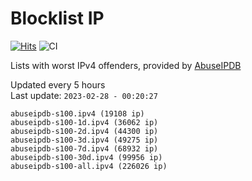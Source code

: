 # Blocklist IP

[![Hits](https://hits.seeyoufarm.com/api/count/incr/badge.svg?url=https%3A%2F%2Fgithub.com%2Fborestad%2Fblocklist-ip%2F&count_bg=%2379C83D&title_bg=%23555555&icon=&icon_color=%23E7E7E7&title=hits&edge_flat=false)](https://hits.seeyoufarm.com)  ![CI](https://img.shields.io/github/workflow/status/borestad/blocklist-ip/CI?style=flat-square)

Lists with worst IPv4 offenders, provided by [AbuseIPDB](https://www.abuseipdb.com/)

<!-- FOOTER-PLACEHOLDER -->
Updated every 5 hours<br>
Last update: `2023-02-28 - 00:20:27`
```
abuseipdb-s100.ipv4 (19108 ip)
abuseipdb-s100-1d.ipv4 (36062 ip)
abuseipdb-s100-2d.ipv4 (44300 ip)
abuseipdb-s100-3d.ipv4 (49275 ip)
abuseipdb-s100-7d.ipv4 (68932 ip)
abuseipdb-s100-30d.ipv4 (99956 ip)
abuseipdb-s100-all.ipv4 (226026 ip)
```
